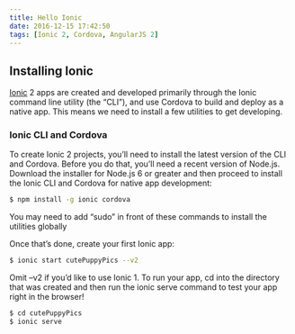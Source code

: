 ```yaml
---
title: Hello Ionic
date: 2016-12-15 17:42:50
tags: [Ionic 2, Cordova, AngularJS 2]
---
```


## Installing Ionic
[Ionic](http://ionicframework.com/) 2 apps are created and developed primarily through the Ionic command line utility (the “CLI”), and use Cordova to build and deploy as a native app. This means we need to install a few utilities to get developing.

### Ionic CLI and Cordova
To create Ionic 2 projects, you’ll need to install the latest version of the CLI and Cordova. Before you do that, you’ll need a recent version of Node.js. Download the installer for Node.js 6 or greater and then proceed to install the Ionic CLI and Cordova for native app development:

``` bash
$ npm install -g ionic cordova
```

You may need to add “sudo” in front of these commands to install the utilities globally

Once that’s done, create your first Ionic app:

``` bash
$ ionic start cutePuppyPics --v2
```

Omit –v2 if you’d like to use Ionic 1. To run your app, cd into the directory that was created and then run the ionic serve command to test your app right in the browser!

``` bash
$ cd cutePuppyPics
$ ionic serve
```